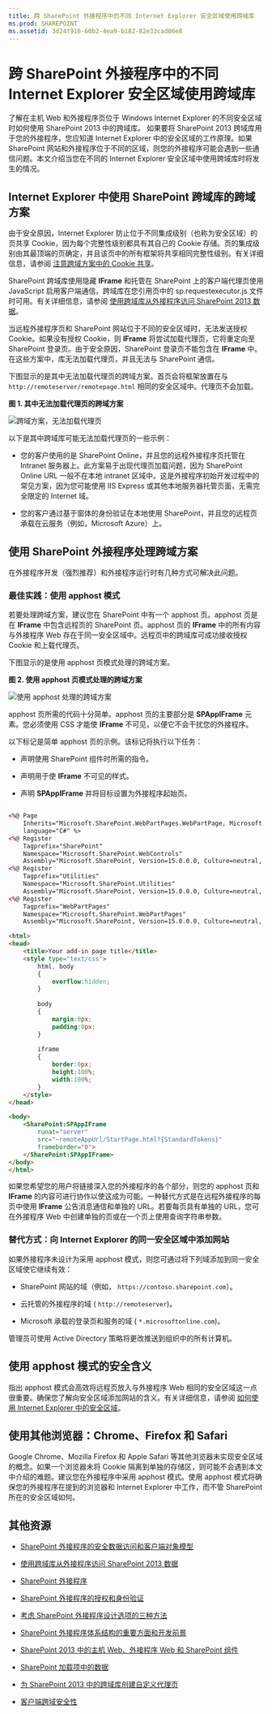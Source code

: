 ```yaml
---
title: 跨 SharePoint 外接程序中的不同 Internet Explorer 安全区域使用跨域库
ms.prod: SHAREPOINT
ms.assetid: 3d24f916-60b2-4ea9-b182-82e33cad06e8
---
```



# 跨 SharePoint 外接程序中的不同 Internet Explorer 安全区域使用跨域库
了解在主机 Web 和外接程序页位于 Windows Internet Explorer 的不同安全区域时如何使用 SharePoint 2013 中的跨域库。
如果要将 SharePoint 2013 跨域库用于您的外接程序，您应知道 Internet Explorer 中的安全区域的工作原理。如果 SharePoint 网站和外接程序位于不同的区域，则您的外接程序可能会遇到一些通信问题。本文介绍当您在不同的 Internet Explorer 安全区域中使用跨域库时将发生的情况。
  
    
    


## Internet Explorer 中使用 SharePoint 跨域库的跨域方案
<a name="bk_crosszonescenarios"> </a>

由于安全原因，Internet Explorer 防止位于不同集成级别（也称为安全区域）的页共享 Cookie，因为每个完整性级别都具有其自己的 Cookie 存储。页的集成级别由其最顶端的页确定，并且该页中的所有框架将共享相同完整性级别。有关详细信息，请参阅 [注意跨域方案中的 Cookie 共享](http://blogs.msdn.com/b/ieinternals/archive/2011/03/10/internet-explorer-beware-cookie-sharing-in-cross-zone-scenarios.aspx)。
  
    
    
SharePoint 跨域库使用隐藏 **IFrame** 和托管在 SharePoint 上的客户端代理页使用 JavaScript 启用客户端通信。跨域库在您引用页中的 sp.requestexecutor.js 文件时可用。有关详细信息，请参阅 [使用跨域库从外接程序访问 SharePoint 2013 数据](access-sharepoint-2013-data-from-add-ins-using-the-cross-domain-library.md)。
  
    
    
当远程外接程序页和 SharePoint 网站位于不同的安全区域时，无法发送授权 Cookie。如果没有授权 Cookie，则 **IFrame** 将尝试加载代理页，它将重定向至 SharePoint 登录页。由于安全原因，SharePoint 登录页不能包含在 **IFrame** 中。在这些方案中，库无法加载代理页，并且无法与 SharePoint 通信。
  
    
    
下图显示的是其中无法加载代理页的跨域方案。首页会将框架放置在与  `http://remoteserver/remotepage.html` 相同的安全区域中。代理页不会加载。
  
    
    

**图 1. 其中无法加载代理页的跨域方案**

  
    
    

  
    
    
![跨域方案，无法加载代理页](images/Crosszone_loaderror.png)
  
    
    
以下是其中跨域库可能无法加载代理页的一些示例：
  
    
    

- 您的客户使用的是 SharePoint Online，并且您的远程外接程序页托管在 Intranet 服务器上。此方案易于出现代理页加载问题，因为 SharePoint Online URL 一般不在本地 intranet 区域中。这是外接程序初始开发过程中的常见方案，因为您可能使用 IIS Express 或其他本地服务器托管页面，无需完全限定的 Internet 域。
    
  
- 您的客户通过基于窗体的身份验证在本地使用 SharePoint，并且您的远程页承载在云服务（例如，Microsoft Azure）上。
    
  

## 使用 SharePoint 外接程序处理跨域方案
<a name="bk_handlingcrosszone"> </a>

在外接程序开发（强烈推荐）和外接程序运行时有几种方式可解决此问题。
  
    
    

### 最佳实践：使用 apphost 模式

若要处理跨域方案，建议您在 SharePoint 中有一个 apphost 页。apphost 页是在 **IFrame** 中包含远程页的 SharePoint 页。apphost 页的 **IFrame** 中的所有内容与外接程序 Web 存在于同一安全区域中。远程页中的跨域库可成功接收授权 Cookie 和上载代理页。
  
    
    
下图显示的是使用 apphost 页模式处理的跨域方案。 
  
    
    

**图 2. 使用 apphost 页模式处理的跨域方案**

  
    
    

  
    
    
![使用 apphost 处理的跨域方案](images/Crosszone_loadsuccess.png)
  
    
    
apphost 页所需的代码十分简单。apphost 页的主要部分是 **SPAppIFrame** 元素。您必须使用 CSS 才能使 **IFrame** 不可见，以便它不会干扰您的外接程序。
  
    
    
以下标记是简单 apphost 页的示例。该标记将执行以下任务：
  
    
    

- 声明使用 SharePoint 组件时所需的指令。
    
  
- 声明用于使 **IFrame** 不可见的样式。
    
  
- 声明 **SPAppIFrame** 并将目标设置为外接程序起始页。
    
  



```HTML

<%@ Page
    Inherits="Microsoft.SharePoint.WebPartPages.WebPartPage, Microsoft.SharePoint, Version=15.0.0.0, Culture=neutral, PublicKeyToken=71e9bce111e9429c" 
    language="C#" %>
<%@ Register 
    Tagprefix="SharePoint" 
    Namespace="Microsoft.SharePoint.WebControls" 
    Assembly="Microsoft.SharePoint, Version=15.0.0.0, Culture=neutral, PublicKeyToken=71e9bce111e9429c" %>
<%@ Register 
    Tagprefix="Utilities" 
    Namespace="Microsoft.SharePoint.Utilities" 
    Assembly="Microsoft.SharePoint, Version=15.0.0.0, Culture=neutral, PublicKeyToken=71e9bce111e9429c" %>
<%@ Register 
    Tagprefix="WebPartPages" 
    Namespace="Microsoft.SharePoint.WebPartPages" 
    Assembly="Microsoft.SharePoint, Version=15.0.0.0, Culture=neutral, PublicKeyToken=71e9bce111e9429c" %>

<html>
<head>
    <title>Your add-in page title</title>
    <style type="text/css">
        html, body
        {
            overflow:hidden;
        }
        
        body
        {
            margin:0px;
            padding:0px;
        }
         
        iframe 
        {
            border:0px;
            height:100%;
            width:100%;
        }
    </style>
</head>

<body>
    <SharePoint:SPAppIFrame 
        runat="server" 
        src="~remoteAppUrl/StartPage.html?{StandardTokens}" 
        frameborder="0">
    </SharePoint:SPAppIFrame>
</body>
</html>
```

如果您希望您的用户将链接深入您的外接程序的各个部分，则您的 apphost 页和 **IFrame** 的内容可进行协作以使这成为可能。一种替代方式是在远程外接程序的每页中使用 **IFrame** 公告消息通信和单独的 URL。若要每页具有单独的 URL，您可在外接程序 Web 中创建单独的页或在一个页上使用查询字符串参数。
  
    
    

### 替代方式：向 Internet Explorer 的同一安全区域中添加网站

如果外接程序未设计为采用 apphost 模式，则您可通过将下列域添加到同一安全区域使它继续有效： 
  
    
    

- SharePoint 网站的域（例如， `https://contoso.sharepoint.com`）。
    
  
- 云托管的外接程序的域 ( `http://remoteserver`)。
    
  
- Microsoft 承载的登录页和服务的域 ( `*.microsoftonline.com`)。
    
  
管理员可使用 Active Directory 策略将更改推送到组织中的所有计算机。
  
    
    

## 使用 apphost 模式的安全含义
<a name="bk_securityimplications"> </a>

指出 apphost 模式会高效将远程页放入与外接程序 Web 相同的安全区域这一点很重要。确保您了解向安全区域添加网站的含义。有关详细信息，请参阅 [如何使用 Internet Explorer 中的安全区域](http://support.microsoft.com/kb/174360)。
  
    
    

## 使用其他浏览器：Chrome、Firefox 和 Safari
<a name="bk_otherbrowsers"> </a>

Google Chrome、Mozilla Firefox 和 Apple Safari 等其他浏览器未实现安全区域的概念。如果一个浏览器未将 Cookie 隔离到单独的存储区，则可能不会遇到本文中介绍的难题。建议您在外接程序中采用 apphost 模式。使用 apphost 模式将确保您的外接程序在提到的浏览器和 Internet Explorer 中工作，而不管 SharePoint 所在的安全区域如何。
  
    
    

## 其他资源
<a name="bk_addresources"> </a>


-  [SharePoint 外接程序的安全数据访问和客户端对象模型](secure-data-access-and-client-object-models-for-sharepoint-add-ins.md)
    
  
-  [使用跨域库从外接程序访问 SharePoint 2013 数据](access-sharepoint-2013-data-from-add-ins-using-the-cross-domain-library.md)
    
  
-  [SharePoint 外接程序](sharepoint-add-ins.md)
    
  
-  [SharePoint 外接程序的授权和身份验证](authorization-and-authentication-of-sharepoint-add-ins.md)
    
  
-  [考虑 SharePoint 外接程序设计选项的三种方法](three-ways-to-think-about-design-options-for-sharepoint-add-ins.md)
    
  
-  [SharePoint 外接程序体系结构的重要方面和开发前景](important-aspects-of-the-sharepoint-add-in-architecture-and-development-landscap.md)
    
  
-  [SharePoint 2013 中的主机 Web、外接程序 Web 和 SharePoint 组件](host-webs-add-in-webs-and-sharepoint-components-in-sharepoint-2013.md)
    
  
-  [SharePoint 加载项中的数据](important-aspects-of-the-sharepoint-add-in-architecture-and-development-landscap.md#Data)
    
  
-  [为 SharePoint 2013 中的跨域库创建自定义代理页](create-a-custom-proxy-page-for-the-cross-domain-library-in-sharepoint-2013.md)
    
  
-  [客户端跨域安全性](http://msdn.microsoft.com/zh-cn/library/cc709423%28VS.85%29.aspx)
    
  

